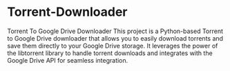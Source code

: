 # Torrent-Downloader
Torrent To Google Drive Downloader This project is a Python-based Torrent to Google Drive downloader that allows you to easily download torrents and save them directly to your Google Drive storage. It leverages the power of the libtorrent library to handle torrent downloads and integrates with the Google Drive API for seamless integration.
